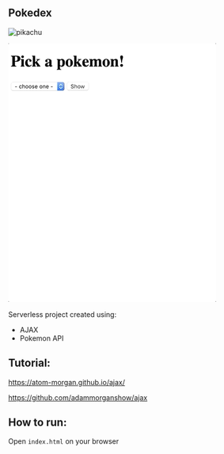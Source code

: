## Pokedex

![pikachu](https://raw.githubusercontent.com/PokeAPI/sprites/master/sprites/pokemon/25.png)

![pokedex](pokedex.gif)

Serverless project created using:
- AJAX
- Pokemon API

## Tutorial:

https://atom-morgan.github.io/ajax/

https://github.com/adammorganshow/ajax

## How to run:

Open `index.html` on your browser